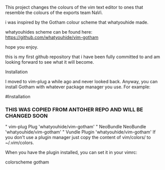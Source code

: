 This project changes the colours of the vim text editor to ones that resemble the colours of the exports team NaVi.


i was inspired by the Gotham colour scheme that whatyouhide made.

whatyouhides scheme can be found here: https://github.com/whatyouhide/vim-gotham 

hope you enjoy.

this is my first github repository that i have been fully committed to and am looking forward to see what it will become.


Installation

I moved to vim-plug a while ago and never looked back. Anyway, you can install Gotham with whatever package manager you use. For example:

#Installation

<H3>THIS WAS COPIED FROM ANTOHER REPO AND WILL BE CHANGED SOON</H3>

" vim-plug
Plug 'whatyouhide/vim-gotham'
" NeoBundle
NeoBundle 'whatyouhide/vim-gotham'
" Vundle
Plugin 'whatyouhide/vim-gotham'
If you don't use a plugin manager just copy the content of vim/colors/ to ~/.vim/colors.

When you have the plugin installed, you can set it in your vimrc:

colorscheme gotham



